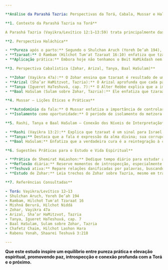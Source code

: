 ```yaml
---

**Análise da Parashá Tazria: Perspectivas da Torá, Cabala, Mussar e Halachá**

**1. Contexto da Parashá Tazria na Torá**

A Parashá Tazria (Vayikra/Levítico 12:1–13:59) trata principalmente das leis de pureza e impureza relacionadas ao parto e à afecção de tzaraat (traduzida como “lepra”, mas entendida na tradição como uma afecção espiritual manifestada fisicamente). O texto detalha os procedimentos para a mulher após o parto e para pessoas afetadas por tzaraat, incluindo o papel do cohen (sacerdote) no diagnóstico e purificação.

**2. Perspectiva Haláchica**

- **Pureza após o parto:** Segundo o Shulchan Aruch (Yoreh De’ah 194), a mulher que dá à luz entra em um estado de tumá (impureza ritual) e deve aguardar um período específico antes de poder participar de atividades sagradas, como entrar no Beit HaMikdash (Templo) ou consumir kodashim (alimentos sagrados). Hoje, essas leis se refletem principalmente nas halachot de niddá e taharat hamishpachá (pureza familiar).
- **Tzaraat:** O Rambam (Hilchot Tum'at Tzaraat 16:10) enfatiza que tzaraat não é uma doença física comum, mas um sinal espiritual, frequentemente associado à lashon hara (maledicência). O diagnóstico e o processo de purificação são prerrogativas do cohen, mesmo que o sintoma seja evidente.
- **Aplicação prática:** Embora hoje não tenhamos o Beit HaMikdash nem cohanim atuando nessas funções, as leis de lashon hara permanecem centrais, como codificado pelo Chafetz Chaim (Hilchot Lashon Hara).

**3. Perspectiva Cabalística (Zohar, Arizal, Tanya, Baal HaSulam)**

- **Zohar (Vayikra 47a):** O Zohar ensina que tzaraat é resultado de uma desconexão espiritual, especialmente pela fala negativa, que “mancha” a luz da alma. O isolamento do metzora (afligido) serve para reparar essa ruptura, permitindo introspecção e retorno (teshuvá).
- **Arizal (Sha’ar HaMitzvot, Tazria):** O Arizal aprofunda que cada palavra tem energia criativa. A fala negativa cria “cascas” espirituais (kelipot) que se manifestam como tzaraat. O processo de purificação é uma reestruturação das sefirot internas.
- **Tanya (Igueret HaTeshuvá, cap. 7):** O Alter Rebbe explica que a impureza espiritual pode ser removida através de teshuvá profunda, especialmente quando envolve reparar danos causados pela fala.
- **Baal HaSulam (Sulam sobre Zohar, Tazria):** Ele enfatiza que tzaraat simboliza a separação do indivíduo da coletividade espiritual de Israel, e a reintegração ocorre através do reconhecimento do erro e da busca pela unidade.

**4. Mussar – Lições Éticas e Práticas**

- **Autodomínio da fala:** O Mussar enfatiza a importância de controlar a língua, como ensinado por Rabenu Yonah (Shaarei Teshuvá 3:218), pois a fala pode construir ou destruir mundos.
- **Isolamento como oportunidade:** O período de isolamento do metzora é visto como um convite à introspecção, autoconhecimento e crescimento espiritual.

**5. Rashi, Tanya e Baal HaSulam – Conexão dos Níveis de Interpretação**

- **Rashi (Vayikra 13:2):** Explica que tzaraat é um sinal para Israel, não uma doença comum, e ocorre por transgressões específicas, especialmente lashon hara.
- **Tanya:** Destaca que a fala é expressão da alma divina; sua corrupção afeta todos os níveis do ser.
- **Baal HaSulam:** Enfatiza que a verdadeira cura é a reintegração à coletividade e ao propósito divino.

**6. Sugestões Práticas para o Estudo e Vida Espiritual**

- **Prática de Shemirat HaLashon:** Dedique tempo diário para estudar as leis de lashon hara (Chafetz Chaim) e pratique o silêncio consciente.
- **Reflexão diária:** Reserve momentos de introspecção, especialmente ao sentir-se isolado ou desconectado, buscando identificar padrões de fala ou pensamento que precisam de correção.
- **Teshuvá ativa:** Repare relações danificadas por palavras, buscando reconciliação e promovendo shalom.
- **Estudo de Zohar:** Leia trechos do Zohar sobre Tazria, mesmo em tradução, para internalizar a dimensão espiritual da pureza.

**7. Referências Consultadas**

- Torá: Vayikra/Levítico 12–13
- Shulchan Aruch, Yoreh De’ah 194
- Rambam, Hilchot Tum'at Tzaraat 16
- Mishná Berurá, Hilchot Niddá
- Zohar, Vayikra 47a
- Arizal, Sha’ar HaMitzvot, Tazria
- Tanya, Igueret HaTeshuvá, cap. 7
- Baal HaSulam, Sulam sobre Zohar, Tazria
- Chafetz Chaim, Hilchot Lashon Hara
- Rabenu Yonah, Shaarei Teshuvá 3:218

---
```


**Que este estudo inspire um equilíbrio entre pureza prática e elevação espiritual, promovendo paz, introspecção e conexão profunda com a Torá e o próximo.**